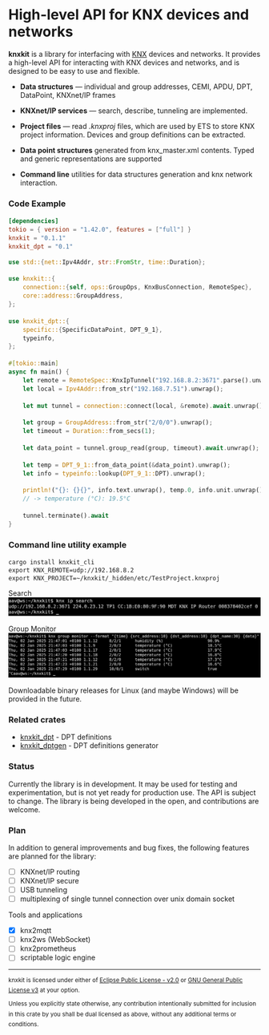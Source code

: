 # High-level API for KNX devices and networks
__knxkit__ is a library for interfacing with [KNX](https://www.knx.org) devices and networks. It provides a high-level API for interacting with KNX devices and networks, and is designed to be easy to use and flexible.

- __Data structures__ — individual and group addresses, CEMI, APDU, DPT, DataPoint, KNXnet/IP frames

- __KNXnet/IP services__ — search, describe, tunneling are implemented.

- __Project files__ — read _.knxproj_ files, which are used by ETS to store KNX project information. Devices and group definitions can be extracted.

- __Data point structures__  generated from knx_master.xml contents. Typed and generic representations are supported

- __Command line__ utilities for data structures generation and knx network interaction.


### Code Example
```toml
[dependencies]
tokio = { version = "1.42.0", features = ["full"] }
knxkit = "0.1.1"
knxkit_dpt = "0.1"
```

```rust
use std::{net::Ipv4Addr, str::FromStr, time::Duration};

use knxkit::{
    connection::{self, ops::GroupOps, KnxBusConnection, RemoteSpec},
    core::address::GroupAddress,
};

use knxkit_dpt::{
    specific::{SpecificDataPoint, DPT_9_1},
    typeinfo,
};

#[tokio::main]
async fn main() {
    let remote = RemoteSpec::KnxIpTunnel("192.168.8.2:3671".parse().unwrap());
    let local = Ipv4Addr::from_str("192.168.7.51").unwrap();

    let mut tunnel = connection::connect(local, &remote).await.unwrap();

    let group = GroupAddress::from_str("2/0/0").unwrap();
    let timeout = Duration::from_secs(1);

    let data_point = tunnel.group_read(group, timeout).await.unwrap();

    let temp = DPT_9_1::from_data_point(&data_point).unwrap();
    let info = typeinfo::lookup(DPT_9_1::DPT).unwrap();

    println!("{}: {}{}", info.text.unwrap(), temp.0, info.unit.unwrap());
    // -> temperature (°C): 19.5°C

    tunnel.terminate().await
}
```

### Command line utility example
```shell
cargo install knxkit_cli
export KNX_REMOTE=udp://192.168.8.2
export KNX_PROJECT=~/knxkit/_hidden/etc/TestProject.knxproj
```

Search
![search](doc/images/search.png)

Group Monitor
![group monitor](doc/images/monitor.png)

Downloadable binary releases for Linux (and maybe Windows) will be provided in the future.

### Related crates
  - [knxkit_dpt](https://crates.io/crates/knxkit_dpt) - DPT definitions
  - [knxkit_dptgen](https://crates.io/crates/knxkit_dptgen) - DPT definitions generator

### Status
Currently the library is in development. It may be used for testing and experimentation, but is not yet ready for production use. The API is subject to change. The library is being developed in the open, and contributions are welcome.

### Plan
In addition to general improvements and bug fixes, the following features are planned for the library:
  - [ ] KNXnet/IP routing
  - [ ] KNXnet/IP secure
  - [ ] USB tunneling
  - [ ] multiplexing of single tunnel connection over unix domain socket
  
Tools and applications  
  - [x] knx2mqtt
  - [ ] knx2ws (WebSocket)
  - [ ] knx2prometheus
  - [ ] scriptable logic engine

<hr>
<sup>
knxkit is licensed under either of <a href="LICENSE.EPL">Eclipse Public License - v2.0</a> or <a href="LICENSE.GPL">GNU General Public License v3</a> at your option.
</sup>
<br>
<sub>
Unless you explicitly state otherwise, any contribution intentionally submitted
for inclusion in this crate by you  shall
be dual licensed as above, without any additional terms or conditions.
</sub>
